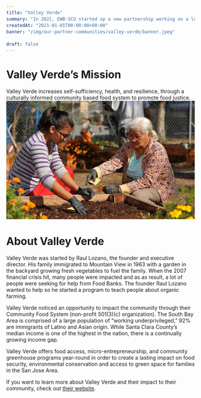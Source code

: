 ```yaml
---
title: "Valley Verde"
summary: "In 2021, EWB-SCU started up a new partnership working on a local project with Valley Verde."
createdAt: "2021-01-01T00:00:00+00:00" 
banner: "/img/our-partner-communities/valley-verde/banner.jpeg"

draft: false
---
```

# Valley Verde’s Mission

Valley Verde increases self-sufficiency, health, and resilience, through a culturally informed community based food system to promote food justice.
![Valley Verde](/img/our-partner-communities/valley-verde/valley-verde1.jpeg)

# About Valley Verde

Valley Verde was started by Raul Lozano, the founder and executive director. His family immigrated to Mountain View in 1963 with a garden in the backyard growing fresh vegetables to fuel the family. When the 2007 financial crisis hit, many people were impacted and as as result, a lot of people were seeking for help from Food Banks. The founder Raul Lozano wanted to help so he started a program to teach people about organic farming.

Valley Verde noticed an opportunity to impact the community through their Community Food System (non-profit 501(3)(c) organization). The South Bay Area is comprised of a large population of “working underprivileged,” 92% are immigrants of Latino and Asian origin. While Santa Clara County’s median income is one of the highest in the nation, there is a continually growing income gap.

Valley Verde offers food access, micro-entrepreneurship, and community greenhouse programs year-round in order to create a lasting impact on food security, environmental conservation and access to green space for families in the San Jose Area.

If you want to learn more about Valley Verde and their impact to their community, check out [their website](https://www.valleyverde.org/).